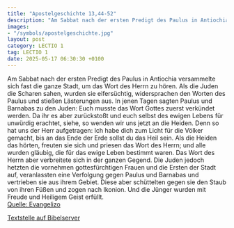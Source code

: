 ```yaml
---
title: "Apostelgeschichte 13,44-52"
description: "Am Sabbat nach der ersten Predigt des Paulus in Antiochia versammelte sich fast die ganze Stadt, um das Wort des Herrn zu hören. Als die Juden die Scharen sahen, wurden sie eifersüchtig, widersprachen den Worten des Paulus und stießen Lästerungen aus. In jenen Tagen sagten Paulus...."
images:
- "/symbols/apostelgeschichte.jpg"
layout: post
category: LECTIO 1
tag: LECTIO 1
date: 2025-05-17 06:30:30 +0100
---
```

Am Sabbat nach der ersten Predigt des Paulus in Antiochia versammelte sich fast die ganze Stadt, um das Wort des Herrn zu hören.
Als die Juden die Scharen sahen, wurden sie eifersüchtig, widersprachen den Worten des Paulus und stießen Lästerungen aus.
In jenen Tagen sagten Paulus und Barnabas zu den Juden: Euch musste das Wort Gottes zuerst verkündet werden.<!--more--> Da ihr es aber zurückstoßt und euch selbst des ewigen Lebens für unwürdig erachtet, siehe, so wenden wir uns jetzt an die Heiden.
Denn so hat uns der Herr aufgetragen: Ich habe dich zum Licht für die Völker gemacht, bis an das Ende der Erde sollst du das Heil sein.
Als die Heiden das hörten, freuten sie sich und priesen das Wort des Herrn; und alle wurden gläubig, die für das ewige Leben bestimmt waren.
Das Wort des Herrn aber verbreitete sich in der ganzen Gegend.
Die Juden jedoch hetzten die vornehmen gottesfürchtigen Frauen und die Ersten der Stadt auf, veranlassten eine Verfolgung gegen Paulus und Barnabas und vertrieben sie aus ihrem Gebiet.
Diese aber schüttelten gegen sie den Staub von ihren Füßen und zogen nach Ikonion.
Und die Jünger wurden mit Freude und Heiligem Geist erfüllt.<br>
[Quelle: Evangelizo](https://evangeliumtagfuertag.org/DE/gospel)

[Textstelle auf Bibelserver](https://www.bibleserver.com/EU/Apostelgeschichte13,44-52)
